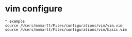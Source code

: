 # vim configure

```viml
" example
source /Users/mmmartt/Files/configurations/vim/vim.vim
source /Users/mmmartt/Files/configurations/vim/basic.vim
```
